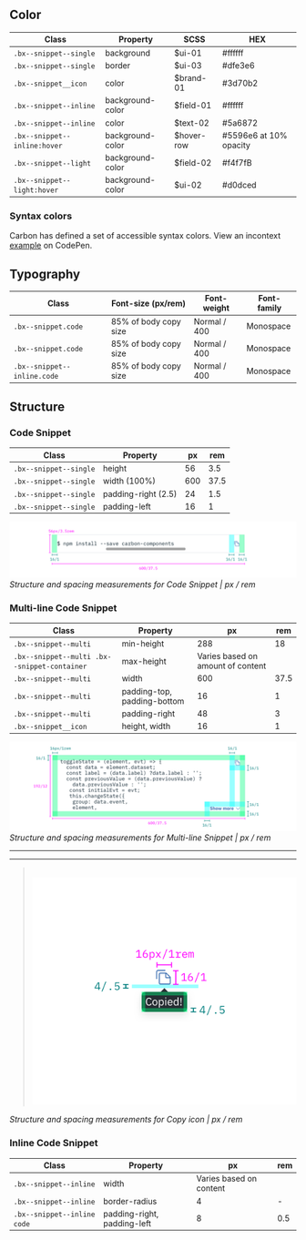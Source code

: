 ## Color

| Class                                               | Property        |SCSS       | HEX     |
|-----------------------------------------------------|-----------------|-----------|---------|
| `.bx--snippet--single`                              | background      | $ui-01    | #ffffff |
| `.bx--snippet--single`                              | border          | $ui-03    | #dfe3e6 |  
| `.bx--snippet__icon`                                | color           | $brand-01 | #3d70b2 |
| `.bx--snippet--inline`                              | background-color| $field-01 | #ffffff |
| `.bx--snippet--inline`                              | color           | $text-02  | #5a6872 |
| `.bx--snippet--inline:hover`                        | background-color| $hover-row| #5596e6 at 10% opacity|
| `.bx--snippet--light`                               | background-color| $field-02 | #f4f7fB |
| `.bx--snippet--light:hover`                         | background-color| $ui-02    | #d0dced |



### Syntax colors
Carbon has defined a set of accessible syntax colors. View an incontext [example](https://codepen.io/team/carbon/full/eKMBLw/) on CodePen.


## Typography

| Class                      | Font-size (px/rem)     | Font-weight  | Font-family |
|----------------------------|------------------------|--------------|-------------|
| `.bx--snippet.code`        | 85% of body copy size  | Normal / 400 | Monospace   |
| `.bx--snippet.code`        | 85% of body copy size  | Normal / 400 | Monospace   |
| `.bx--snippet--inline.code`| 85% of body copy size  | Normal / 400 | Monospace   |

## Structure


### Code Snippet

| Class                  | Property           | px  | rem  |
|------------------------|--------------------|-----|------|
| `.bx--snippet--single` | height             | 56  | 3.5  |
| `.bx--snippet--single` | width (100%)       | 600 | 37.5 |
| `.bx--snippet--single` | padding-right (2.5)| 24  | 1.5  |
| `.bx--snippet--single` | padding-left       | 16  | 1    |

<!-- Not done with spacing but with positioning
|| Spacing: icon & tooltip | 4 | 0.5| -->

![](images/code-snippet-style-1.png)
_Structure and spacing measurements for Code Snippet | px / rem_



### Multi-line Code Snippet

| Class                                       | Property                    | px  | rem   |
|---------------------------------------------|-----------------------------|-----|-------|
| `.bx--snippet--multi`                       | min-height                  | 288 | 18    |
| `.bx--snippet--multi .bx--snippet-container`| max-height                  | Varies based on amount of content | |
| `.bx--snippet--multi`                       | width                       | 600 | 37.5  |
| `.bx--snippet--multi`                       | padding-top, padding-bottom | 16  | 1     |
| `.bx--snippet--multi`                       | padding-right               | 48  | 3     |
| `.bx--snippet__icon`                        | height, width               | 16  | 1     |


![](images/code-snippet-style-2.png)
_Structure and spacing measurements for Multi-line Snippet | px / rem_


---
***
> 
![](images/code-snippet-style-3.png)

_Structure and spacing measurements for Copy icon | px / rem_


### Inline Code Snippet

| Class                     | Property                    | px  | rem  |
|---------------------------|-----------------------------|-----|------|
|`.bx--snippet--inline`     | width                       | Varies based on content |  |
|`.bx--snippet--inline`     | border-radius               | 4   | - |
|`.bx--snippet--inline code`| padding-right, padding-left | 8   | 0.5 |

<!-- || height             | 22 | 1.375 | (not expliciily defined) -->
